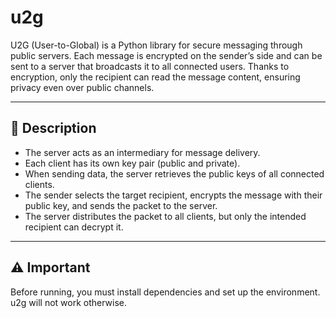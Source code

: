 # u2g
U2G (User-to-Global) is a Python library for secure messaging through public servers. Each message is encrypted on the sender’s side and can be sent to a server that broadcasts it to all connected users. Thanks to encryption, only the recipient can read the message content, ensuring privacy even over public channels.

---

## 📌 Description

- The server acts as an intermediary for message delivery.  
- Each client has its own key pair (public and private).  
- When sending data, the server retrieves the public keys of all connected clients.  
- The sender selects the target recipient, encrypts the message with their public key, and sends the packet to the server.  
- The server distributes the packet to all clients, but only the intended recipient can decrypt it.

---

## ⚠️ Important

Before running, you must install dependencies and set up the environment.  
u2g will not work otherwise.

